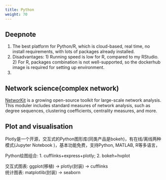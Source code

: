 ```yaml
---
title: Python
weight: 70
---  
```


## Deepnote

1. The best platform for Python/R, which is cloud-based, real time, no install requirements, with lots of packages already installed. 
1. Disadvantages: 1) Running speed is low for R, compared to my RStudio. 2) For R, packages combination is not well-supported, so the dockerhub image is required for setting up environment. 
1. 

## Network science(complex network)

[NetworKit](https://networkit.github.io/) is a growing open-source toolkit for large-scale network analysis.
This moduler includes standard measures of network analysis, such as degree sequences, clustering coefficients, centrality measures, and more. 


## Plot and visualisation

Plotly是一个开源，交互式的Python图形库(同类产品是bokeh)，有在线/离线两种模式(Jupyter Notebook )，基本功能免费，支持Python, MATLAB, R等多语言，

Python绘图组合: 1. cufflinks+express+plotly; 2. bokeh+hvplot

交互式图表: ggplot(移植) -> plotly(封装) -> cufflinks  
  统计图表: matplotlib(封装) -> seaborn
